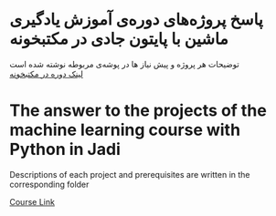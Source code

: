 # پاسخ‌ پروژه‌های دوره‌ی آموزش یادگیری ماشین با پایتون جادی در مکتبخونه
توضیحات هر پروژه و پیش نیاز ها در پوشه‌ی مربوطه نوشته شده است
<br>
[لینک دوره در مکتبخونه](https://maktabkhooneh.org/course/%DB%8C%D8%A7%D8%AF%DA%AF%DB%8C%D8%B1%DB%8C-%D9%85%D8%A7%D8%B4%DB%8C%D9%86-%D9%BE%D8%A7%DB%8C%D8%AA%D9%88%D9%86-mk1318/)

# The answer to the projects of the machine learning course with Python in Jadi 
Descriptions of each project and prerequisites are written in the corresponding folder

[Course Link](https://maktabkhooneh.org/course/%DB%8C%D8%A7%D8%AF%DA%AF%DB%8C%D8%B1%DB%8C-%D9%85%D8%A7%D8%B4%DB%8C%D9%86-%D9%BE%D8%A7%DB%8C%D8%AA%D9%88%D9%86-mk1318/)